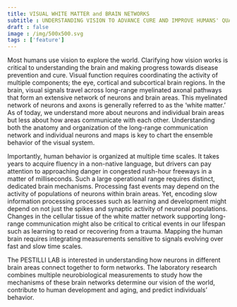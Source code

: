 ```yaml
---
title: VISUAL WHITE MATTER and BRAIN NETWORKS
subtitle : UNDERSTANDING VISION TO ADVANCE CURE AND IMPROVE HUMANS' QUALITY OF LIFE
draft : false
image : /img/500x500.svg
tags : ['feature']
---
```

Most humans use vision to explore the world. Clarifying how vision works is critical to understanding the brain and making progress towards disease prevention and cure. Visual function requires coordinating the activity of multiple components; the eye, cortical and subcortical brain regions. In the brain, visual signals travel across long-range myelinated axonal pathways that form an extensive network of neurons and brain areas. This myelinated network of neurons and axons is generally referred to as the ‘white matter.’ As of today, we understand more about neurons and individual brain areas but less about how areas communicate with each other. Understanding both the anatomy and organization of the long-range communication network and individual neurons and maps is key to chart the ensemble behavior of the visual system.

Importantly, human behavior is organized at multiple time scales. It takes years to acquire fluency in a non-native language, but drivers can pay attention to approaching danger in congested rush-hour freeways in a matter of milliseconds. Such a large operational range requires distinct, dedicated brain mechanisms.  Processing fast events may depend on the activity of populations of neurons within brain areas. Yet, encoding slow information processing processes such as learning and development might depend on not just the spikes and synaptic activity of neuronal populations. Changes in the cellular tissue of the white matter network supporting long-range communication might also be critical to critical events in our lifespan such as learning to read or recovering from a trauma. Mapping the human brain requires integrating measurements sensitive to signals evolving over fast and slow time scales. 

The PESTILLI LAB is interested in understanding how neurons in different brain areas connect together to form networks. The laboratory research combines multiple neurobiological measurements to study how the mechanisms of these brain networks determine our vision of the world, contribute to human development and aging, and predict individuals’ behavior. 